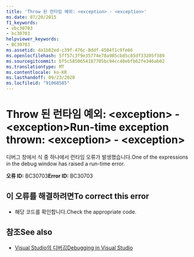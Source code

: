 ```yaml
---
title: 'Throw 된 런타임 예외: <exception> - <exception>'
ms.date: 07/20/2015
f1_keywords:
- vbc30703
- bc30703
helpviewer_keywords:
- BC30703
ms.assetid: da1b82ed-c39f-476c-8ddf-4504f1c9fe66
ms.openlocfilehash: 5ff57c3f9e35774e78a985cbd5c85df33205f389
ms.sourcegitcommit: bf5c5850654187705bc94cc40ebfb62fe346ab02
ms.translationtype: MT
ms.contentlocale: ko-KR
ms.lasthandoff: 09/23/2020
ms.locfileid: "91068585"
---
```

# <a name="run-time-exception-thrown-exception---exception"></a><span data-ttu-id="94879-102">Throw 된 런타임 예외: \<exception> -\<exception></span><span class="sxs-lookup"><span data-stu-id="94879-102">Run-time exception thrown: \<exception> - \<exception></span></span>

<span data-ttu-id="94879-103">디버그 창에서 식 중 하나에서 런타임 오류가 발생했습니다.</span><span class="sxs-lookup"><span data-stu-id="94879-103">One of the expressions in the debug window has raised a run-time error.</span></span>  
  
 <span data-ttu-id="94879-104">**오류 ID:** BC30703</span><span class="sxs-lookup"><span data-stu-id="94879-104">**Error ID:** BC30703</span></span>  
  
## <a name="to-correct-this-error"></a><span data-ttu-id="94879-105">이 오류를 해결하려면</span><span class="sxs-lookup"><span data-stu-id="94879-105">To correct this error</span></span>  
  
- <span data-ttu-id="94879-106">해당 코드를 확인합니다.</span><span class="sxs-lookup"><span data-stu-id="94879-106">Check the appropriate code.</span></span>  
  
## <a name="see-also"></a><span data-ttu-id="94879-107">참조</span><span class="sxs-lookup"><span data-stu-id="94879-107">See also</span></span>

- [<span data-ttu-id="94879-108">Visual Studio의 디버깅</span><span class="sxs-lookup"><span data-stu-id="94879-108">Debugging in Visual Studio</span></span>](/visualstudio/debugger/debugger-feature-tour)

